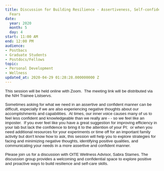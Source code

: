 ```yaml
---
title: Discussion for Building Resilience - Assertiveness, Self-confidence, & Imposter
  Fears
date:
  year: 2020
  month: 5
  day: 4
start: 11:00 AM
end: 12:00 PM
audience:
- Postbacs
- Graduate Students
- Postdocs/Fellows
topic:
- Personal Development
- Wellness
updated_at: 2020-04-29 01:28:28.000000000 Z
---
```

<span style="font-family: arial, helvetica, sans-serif; font-size:
10pt;">This session will be held online with Zoom.  The meeting link
will be distributed via the NIH Trainee Listservs.</span>

<span style="font-family: arial, helvetica, sans-serif; font-size:
10pt;">Sometimes asking for what we need in an assertive and confident
manner can be difficult, especially if we are also experiencing negative
thoughts about our accomplishments and capabilities.  At times, our
inner voice causes many of us to feel less confident and knowledgeable
than we really are - - so we feel like an imposter.  If you ever feel
like you have a great suggestion for improving efficiency in your lab
but lack the confidence to bring it to the attention of your PI;  or
when you need additional resources for your experiments or time off for
an important family activity but don\'t know how to ask, this session
will help you to explore strategies for facing and minimizing negative
thoughts, identifying positive qualities, and communicating your needs
in a more assertive and confident manner.</span>

<span style="font-family: arial, helvetica, sans-serif; font-size:
10pt;">Please join us for a discussion with OITE Wellness Advisor, Sabra
Starnes. The discussion group provides a welcoming and confidential
space to explore positive and proactive ways to build resilience and
self-care skills.</span>
